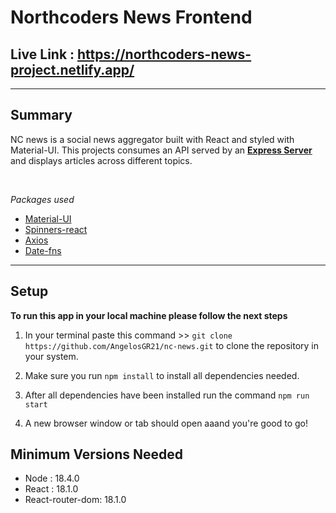 # Northcoders News Frontend

## **Live Link : https://northcoders-news-project.netlify.app/**
---

## **Summary**

NC news is a social news aggregator built with React and styled with Material-UI. This projects consumes an API served by an **[Express Server](https://github.com/AngelosGR21/BC-News-Project-Northcoders-)** and displays articles across different topics. 

<br>

*Packages used*
- [Material-UI](https://mui.com/)
- [Spinners-react](https://www.npmjs.com/package/spinners-react)
- [Axios](https://www.npmjs.com/package/axios)
- [Date-fns](https://www.npmjs.com/package/date-fns)

---
## Setup

**To run this app in your local machine please follow the next steps**

1. In your terminal paste this command >> ``` git clone https://github.com/AngelosGR21/nc-news.git ``` to clone the repository in your system.
  
2. Make sure you run ``` npm install ``` to install all dependencies needed.
3. After all dependencies have been installed run the command ``` npm run start ``` 
4. A new browser window or tab should open aaand you're good to go! 

## Minimum Versions Needed

* Node : 18.4.0
* React : 18.1.0
* React-router-dom: 18.1.0
